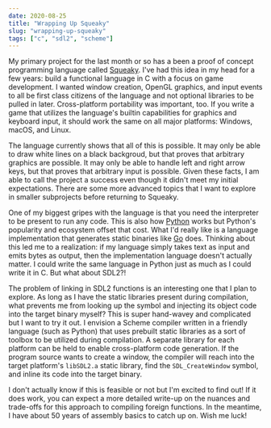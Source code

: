 ```yaml
---
date: 2020-08-25
title: "Wrapping Up Squeaky"
slug: "wrapping-up-squeaky"
tags: ["c", "sdl2", "scheme"]
---
```

My primary project for the last month or so has a been a proof of concept programming language called [Squeaky](https://github.com/theandrew168/squeaky).
I've had this idea in my head for a few years: build a functional language in C with a focus on game development.
I wanted window creation, OpenGL graphics, and input events to all be first class citizens of the language and not optional libraries to be pulled in later.
Cross-platform portability was important, too.
If you write a game that utilizes the language's builtin capabilities for graphics and keyboard input, it should work the same on all major platforms: Windows, macOS, and Linux.

The language currently shows that all of this is possible.
It may only be able to draw white lines on a black backgroud, but that proves that arbitrary graphics are possible.
It may only be able to handle left and right arrow keys, but that proves that arbitrary input is possible.
Given these facts, I am able to call the project a success even though it didn't meet my initial expectations.
There are some more advanced topics that I want to explore in smaller subprojects before returning to Squeaky.

One of my biggest gripes with the language is that you need the interpreter to be present to run any code.
This is also how [Python](https://www.python.org/) works but Python's popularity and ecosystem offset that cost.
What I'd really like is a language implementation that generates static binaries like [Go](https://golang.org/) does.
Thinking about this led me to a realization: if my language simply takes text as input and emits bytes as output, then the implementation language doesn't actually matter.
I could write the same language in Python just as much as I could write it in C.
But what about SDL2?!

The problem of linking in SDL2 functions is an interesting one that I plan to explore.
As long as I have the static libraries present during compilation, what prevents me from looking up the symbol and injecting its object code into the target binary myself?
This is super hand-wavey and complicated but I want to try it out.
I envision a Scheme compiler written in a friendly language (such as Python) that uses prebuilt static libraries as a sort of toolbox to be utilized during compilation.
A separate library for each platform can be held to enable cross-platform code generation.
If the program source wants to create a window, the compiler will reach into the target platform's `libSDL2.a` static library, find the `SDL_CreateWindow` symbol, and inline its code into the target binary.

I don't actually know if this is feasible or not but I'm excited to find out!
If it does work, you can expect a more detailed write-up on the nuances and trade-offs for this approach to compiling foreign functions.
In the meantime, I have about 50 years of assembly basics to catch up on.
Wish me luck!
